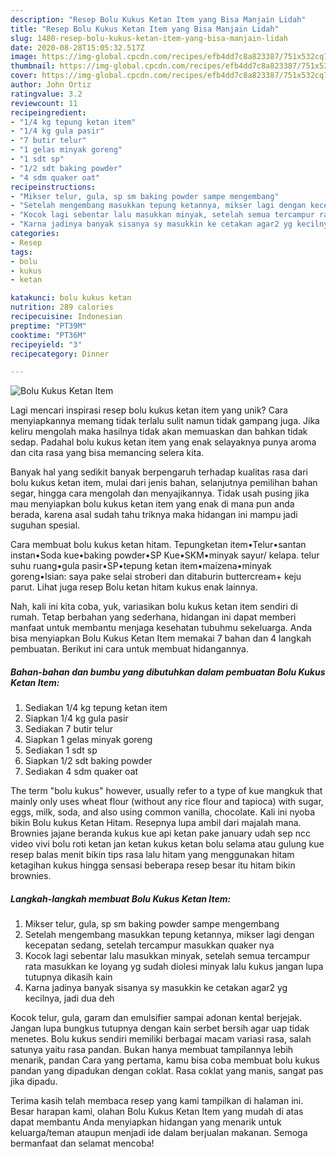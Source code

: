 ```yaml
---
description: "Resep Bolu Kukus Ketan Item yang Bisa Manjain Lidah"
title: "Resep Bolu Kukus Ketan Item yang Bisa Manjain Lidah"
slug: 1480-resep-bolu-kukus-ketan-item-yang-bisa-manjain-lidah
date: 2020-08-28T15:05:32.517Z
image: https://img-global.cpcdn.com/recipes/efb4dd7c8a823387/751x532cq70/bolu-kukus-ketan-item-foto-resep-utama.jpg
thumbnail: https://img-global.cpcdn.com/recipes/efb4dd7c8a823387/751x532cq70/bolu-kukus-ketan-item-foto-resep-utama.jpg
cover: https://img-global.cpcdn.com/recipes/efb4dd7c8a823387/751x532cq70/bolu-kukus-ketan-item-foto-resep-utama.jpg
author: John Ortiz
ratingvalue: 3.2
reviewcount: 11
recipeingredient:
- "1/4 kg tepung ketan item"
- "1/4 kg gula pasir"
- "7 butir telur"
- "1 gelas minyak goreng"
- "1 sdt sp"
- "1/2 sdt baking powder"
- "4 sdm quaker oat"
recipeinstructions:
- "Mikser telur, gula, sp sm baking powder sampe mengembang"
- "Setelah mengembang masukkan tepung ketannya, mikser lagi dengan kecepatan sedang, setelah tercampur masukkan quaker nya"
- "Kocok lagi sebentar lalu masukkan minyak, setelah semua tercampur rata masukkan ke loyang yg sudah diolesi minyak lalu kukus jangan lupa tutupnya dikasih kain"
- "Karna jadinya banyak sisanya sy masukkin ke cetakan agar2 yg kecilnya, jadi dua deh"
categories:
- Resep
tags:
- bolu
- kukus
- ketan

katakunci: bolu kukus ketan 
nutrition: 289 calories
recipecuisine: Indonesian
preptime: "PT39M"
cooktime: "PT36M"
recipeyield: "3"
recipecategory: Dinner

---
```



![Bolu Kukus Ketan Item](https://img-global.cpcdn.com/recipes/efb4dd7c8a823387/751x532cq70/bolu-kukus-ketan-item-foto-resep-utama.jpg)

Lagi mencari inspirasi resep bolu kukus ketan item yang unik? Cara menyiapkannya memang tidak terlalu sulit namun tidak gampang juga. Jika keliru mengolah maka hasilnya tidak akan memuaskan dan bahkan tidak sedap. Padahal bolu kukus ketan item yang enak selayaknya punya aroma dan cita rasa yang bisa memancing selera kita.

Banyak hal yang sedikit banyak berpengaruh terhadap kualitas rasa dari bolu kukus ketan item, mulai dari jenis bahan, selanjutnya pemilihan bahan segar, hingga cara mengolah dan menyajikannya. Tidak usah pusing jika mau menyiapkan bolu kukus ketan item yang enak di mana pun anda berada, karena asal sudah tahu triknya maka hidangan ini mampu jadi suguhan spesial.

Cara membuat bolu kukus ketan hitam. Tepungketan item•Telur•santan instan•Soda kue•baking powder•SP Kue•SKM•minyak sayur/ kelapa. telur suhu ruang•gula pasir•SP•tepung ketan item•maizena•minyak goreng•Isian: saya pake selai stroberi dan ditaburin buttercream+ keju parut. Lihat juga resep Bolu ketan hitam kukus enak lainnya.


Nah, kali ini kita coba, yuk, variasikan bolu kukus ketan item sendiri di rumah. Tetap berbahan yang sederhana, hidangan ini dapat memberi manfaat untuk membantu menjaga kesehatan tubuhmu sekeluarga. Anda bisa menyiapkan Bolu Kukus Ketan Item memakai 7 bahan dan 4 langkah pembuatan. Berikut ini cara untuk membuat hidangannya.

<!--inarticleads1-->

##### Bahan-bahan dan bumbu yang dibutuhkan dalam pembuatan Bolu Kukus Ketan Item:

1. Sediakan 1/4 kg tepung ketan item
1. Siapkan 1/4 kg gula pasir
1. Sediakan 7 butir telur
1. Siapkan 1 gelas minyak goreng
1. Sediakan 1 sdt sp
1. Siapkan 1/2 sdt baking powder
1. Sediakan 4 sdm quaker oat


The term &#34;bolu kukus&#34; however, usually refer to a type of kue mangkuk that mainly only uses wheat flour (without any rice flour and tapioca) with sugar, eggs, milk, soda, and also using common vanilla, chocolate. Kali ini nyoba bikin Bolu kukus Ketan Hitam. Resepnya lupa ambil dari majalah mana. Brownies jajane beranda kukus kue api ketan pake january udah sep ncc video vivi bolu roti ketan jan ketan kukus ketan bolu selama atau gulung kue resep balas menit bikin tips rasa lalu hitam yang menggunakan hitam ketagihan kukus hingga sensasi beberapa resep besar itu hitam bikin brownies. 

<!--inarticleads2-->

##### Langkah-langkah membuat Bolu Kukus Ketan Item:

1. Mikser telur, gula, sp sm baking powder sampe mengembang
1. Setelah mengembang masukkan tepung ketannya, mikser lagi dengan kecepatan sedang, setelah tercampur masukkan quaker nya
1. Kocok lagi sebentar lalu masukkan minyak, setelah semua tercampur rata masukkan ke loyang yg sudah diolesi minyak lalu kukus jangan lupa tutupnya dikasih kain
1. Karna jadinya banyak sisanya sy masukkin ke cetakan agar2 yg kecilnya, jadi dua deh


Kocok telur, gula, garam dan emulsifier sampai adonan kental berjejak. Jangan lupa bungkus tutupnya dengan kain serbet bersih agar uap tidak menetes. Bolu kukus sendiri memiliki berbagai macam variasi rasa, salah satunya yaitu rasa pandan. Bukan hanya membuat tampilannya lebih menarik, pandan Cara yang pertama, kamu bisa coba membuat bolu kukus pandan yang dipadukan dengan coklat. Rasa coklat yang manis, sangat pas jika dipadu. 

Terima kasih telah membaca resep yang kami tampilkan di halaman ini. Besar harapan kami, olahan Bolu Kukus Ketan Item yang mudah di atas dapat membantu Anda menyiapkan hidangan yang menarik untuk keluarga/teman ataupun menjadi ide dalam berjualan makanan. Semoga bermanfaat dan selamat mencoba!
